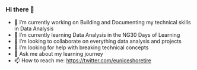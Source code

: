 ### Hi there 👋

- 🔭 I’m currently working on Building and Documenting my technical skills in Data Analysis
- 🌱 I’m currently learning Data Analysis in the NG30 Days of Learning
- 👯 I’m looking to collaborate on everything data analysis and projects 
- 🤔 I’m looking for help with breaking technical concepts
- 💬 Ask me about my learning journey
- 📫 How to reach me: https://twitter.com/euniceshoretire
